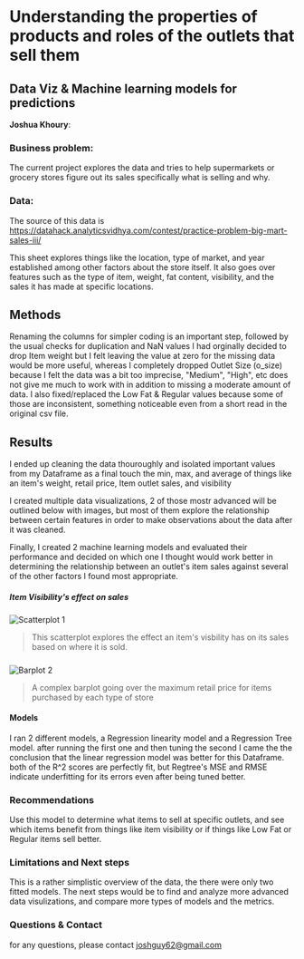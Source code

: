 # Understanding the properties of products and roles of the outlets that sell them
## Data Viz & Machine learning models for predictions

**Joshua Khoury**: 

### Business problem:
The current project explores the data and tries to help supermarkets or grocery stores figure out its sales
specifically what is selling and why.



### Data:
The source of this data is https://datahack.analyticsvidhya.com/contest/practice-problem-big-mart-sales-iii/

This sheet explores things like the location, type of market, and year established among other factors about the store itself. It also goes over features such as the type of item, weight, fat content, visibility, and the sales it has made at specific locations.

## Methods
Renaming the columns for simpler coding is an important step, followed by the usual checks for duplication and NaN values
I had orginally decided to drop Item weight but I felt leaving the value at zero for the missing data would be more useful, whereas I completely dropped Outlet Size (o_size) because I felt the data was a bit too imprecise, "Medium", "High", etc does not give me much to work with in addition to missing a moderate amount of data.
I also fixed/replaced the Low Fat & Regular values because some of those are inconsistent, something noticeable even from a short read in the original csv file.

## Results
I ended up cleaning the data thouroughly and isolated important values from my Dataframe as a final touch
the min, max, and average of things like an item's weight, retail price, Item outlet sales, and visibility

I created multiple data visualizations, 2 of those mostr advanced will be outlined below with images, but most of them explore the relationship between certain features in order to make observations about the data after it was cleaned.

Finally, I created 2 machine learning models and evaluated their performance and decided on which one I thought would work better in determining the relationship between an outlet's item sales against several of the other factors I found most appropriate.

##### Item Visibility's effect on sales
![Scatterplot 1](https://user-images.githubusercontent.com/105755535/176532985-ef8719f4-0a14-4e52-9921-6b09d0e89a11.png)


>This scatterplot explores the effect an item's visbility has on its sales based on where it is sold.

##### 
![Barplot 2](https://user-images.githubusercontent.com/105755535/176514655-dfe94616-2a01-4e99-b2f7-231c66914d16.png)
>A complex barplot going over the maximum retail price for items purchased by each type of store

#### Models 

I ran 2 different models, a Regression linearity model and a Regression Tree model. after running the first one and then tuning the second I came the the conclusion that the linear regression model was better for this Dataframe. both of the R^2 scores are perfectly fit, but Regtree's MSE and RMSE indicate underfitting for its errors even after being tuned better. 

### Recommendations
Use this model to determine what items to sell at specific outlets, and see which items benefit from things like item visibility or if things like Low Fat or Regular items sell better.

### Limitations and Next steps
This is a rather simplistic overview of the data, the there were only two fitted models. The next steps would be to find and analyze more advanced data visulizations, and compare more types of models and the metrics.

### Questions & Contact

for any questions, please contact joshguy62@gmail.com
